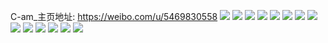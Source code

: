 C-am_主页地址: https://weibo.com/u/5469830558 
![](https://wx4.sinaimg.cn/mw2000/005YaQNwly1h9i26y7mjzj32c0340qv6.jpg) 
![](https://wx4.sinaimg.cn/mw2000/005YaQNwly1h9i27flm22j32c0340e81.jpg) 
![](https://wx4.sinaimg.cn/mw2000/005YaQNwly1h95ofhh1yrj33402c0x6q.jpg) 
![](https://wx4.sinaimg.cn/mw2000/005YaQNwly1h95ofgh06jj32c02c0hdu.jpg) 
![](https://wx4.sinaimg.cn/mw2000/005YaQNwly1h8k3a240rij32212qq7wi.jpg) 
![](https://wx4.sinaimg.cn/mw2000/005YaQNwly1h8k3a2tvs9j316o1crnim.jpg) 
![](https://wx4.sinaimg.cn/mw2000/005YaQNwly1h8k3a4zur3j32802yo4qr.jpg) 
![](https://wx4.sinaimg.cn/mw2000/005YaQNwly1h8k3a7eo95j32802yoe84.jpg) 
![](https://wx4.sinaimg.cn/mw2000/005YaQNwly1h898vkw17gj30u0140aj3.jpg) 
![](https://wx4.sinaimg.cn/mw2000/005YaQNwly1h6cox40sqnj30u0140gn4.jpg) 
![](https://wx4.sinaimg.cn/mw2000/005YaQNwly1h6b74tn2gmj30vx19l76d.jpg) 
![](https://wx4.sinaimg.cn/mw2000/005YaQNwly1h69vzmaiuuj316x1kr1ay.jpg) 
![](https://wx4.sinaimg.cn/mw2000/005YaQNwly1h61v49tj6uj32c03407wh.jpg) 
![](https://wx4.sinaimg.cn/mw2000/005YaQNwly1h5yef4gmdjj32c0340jxh.jpg) 
